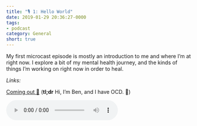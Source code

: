 ```yaml
---
title: "🎙 1: Hello World"
date: 2019-01-29 20:36:27-0000
tags:
- podcast
category: General
short: true
---
```


My first microcast episode is mostly an introduction to me and where I’m at right now. I explore a bit of my mental health journey, and the kinds of things I’m working on right now in order to heal.

_Links:_

[Coming out 💮](https://www.bennorris.org/2019/01/26/coming-out.html) (**tl;dr** Hi, I’m Ben, and I have OCD. 👋)

<audio controls="controls" src="https://www.bennorris.blog/uploads/2019/0a40f46875.mp3" />


